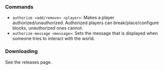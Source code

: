 ### Commands

- `authorize <add/remove> <player>`: Makes a player authorized/unauthorized. Authorized players can break/place/configure blocks, unauthorized ones cannot.
- `authorize-message <message>`: Sets the message that is displayed when someone tries to interact with the world.

### Downloading

See the releases page.
